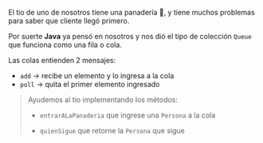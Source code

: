 El tio de uno de nosotros tiene una panadería :bread:, y tiene muchos problemas para saber que cliente llegó primero.

Por suerte **Java** <i class="da da-java"></i> ya pensó en nosotros y nos dió el tipo de colección `Queue` que funciona como una fila o cola.

Las colas entienden 2 mensajes:

* `add` -> recibe un elemento y lo ingresa a la cola
* `poll` -> quita el primer elemento ingresado

> Ayudemos al tio implementando los métodos:
>
> * `entrarALaPanaderia` que ingrese una `Persona` a la cola
>
> * `quienSigue` que retorne la `Persona` que sigue